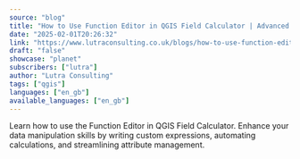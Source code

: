 ```yaml
---
source: "blog"
title: "How to Use Function Editor in QGIS Field Calculator | Advanced Data Management"
date: "2025-02-01T20:26:32"
link: "https://www.lutraconsulting.co.uk/blogs/how-to-use-function-editor-in-qgis-field-calculator?utm_source=qgis"
draft: "false"
showcase: "planet"
subscribers: ["lutra"]
author: "Lutra Consulting"
tags: ["qgis"]
languages: ["en_gb"]
available_languages: ["en_gb"]
---
```


Learn how to use the Function Editor in QGIS Field Calculator. Enhance your data manipulation skills by writing custom expressions, automating calculations, and streamlining attribute management.
